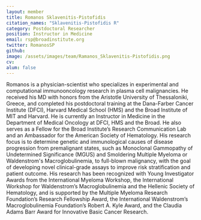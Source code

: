```yaml
---
layout: member
title: Romanos Sklavenitis-Pistofidis
citation_names: "Sklavenitis-Pistofidis R"
category: Postdoctoral Researcher
position: Instructor in Medicine
email: rsp@broadinstitute.org
twitter: RomanosSP
github: 
image: /assets/images/team/Ramanos_Sklavenitis-Pistofidis.png
cv:
alum: false
---
```


Romanos is a physician-scientist who specializes in experimental and computational immunooncology research in plasma cell malignancies. He received his MD with honors from the Aristotle University of Thessaloniki, Greece, and completed his postdoctoral training at the Dana-Farber Cancer Institute (DFCI), Harvard Medical School (HMS) and the Broad Institute of MIT and Harvard. He is currently an Instructor in Medicine in the Department of Medical Oncology at DFCI, HMS and the Broad. He also serves as a Fellow for the Broad Institute’s Research Communication Lab and an Ambassador for the American Society of Hematology.
His research focus is to determine genetic and immunological causes of disease progression from premalignant states, such as Monoclonal Gammopathy of Undetermined Significance (MGUS) and Smoldering Multiple Myeloma or Waldenstrom's Macroglobulinemia, to full-blown malignancy, with the goal of developing novel clinical-grade assays to improve risk stratification and patient outcome. His research has been recognized with Young Investigator Awards from the International Myeloma Workshop, the International Workshop for Waldenstrom’s Macroglobulinemia and the Hellenic Society of Hematology, and is supported by the Multiple Myeloma Research Foundation’s Research Fellowship Award, the International Waldenstrom’s Macroglobulinemia Foundation’s Robert A. Kyle Award, and the Claudia Adams Barr Award for Innovative Basic Cancer Research.

